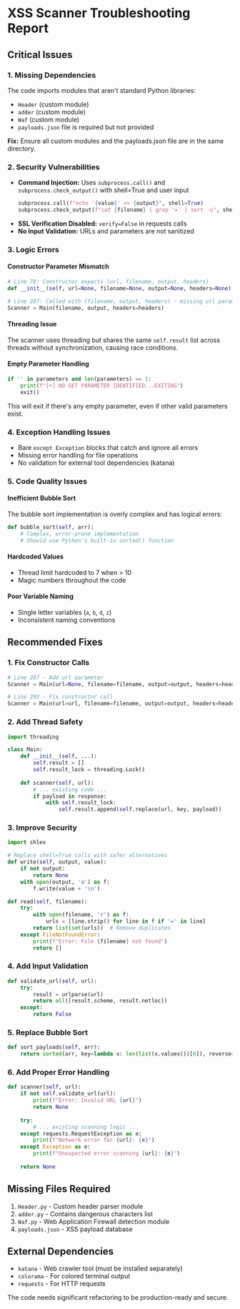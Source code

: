 # XSS Scanner Troubleshooting Report

## Critical Issues

### 1. **Missing Dependencies**
The code imports modules that aren't standard Python libraries:
- `Header` (custom module)
- `adder` (custom module) 
- `Waf` (custom module)
- `payloads.json` file is required but not provided

**Fix:** Ensure all custom modules and the payloads.json file are in the same directory.

### 2. **Security Vulnerabilities**
- **Command Injection:** Uses `subprocess.call()` and `subprocess.check_output()` with shell=True and user input
  ```python
  subprocess.call(f"echo '{value}' >> {output}", shell=True)
  subprocess.check_output(f"cat {filename} | grep '=' | sort -u", shell=True)
  ```
- **SSL Verification Disabled:** `verify=False` in requests calls
- **No Input Validation:** URLs and parameters are not sanitized

### 3. **Logic Errors**

#### Constructor Parameter Mismatch
```python
# Line 78: Constructor expects (url, filename, output, headers)
def __init__(self, url=None, filename=None, output=None, headers=None):

# Line 287: Called with (filename, output, headers) - missing url parameter
Scanner = Main(filename, output, headers=headers)
```

#### Threading Issue
The scanner uses threading but shares the same `self.result` list across threads without synchronization, causing race conditions.

#### Empty Parameter Handling
```python
if '' in parameters and len(parameters) == 1:
    print(f"[+] NO GET PARAMETER IDENTIFIED...EXITING")
    exit()
```
This will exit if there's any empty parameter, even if other valid parameters exist.

### 4. **Exception Handling Issues**
- Bare `except Exception` blocks that catch and ignore all errors
- Missing error handling for file operations
- No validation for external tool dependencies (katana)

### 5. **Code Quality Issues**

#### Inefficient Bubble Sort
The bubble sort implementation is overly complex and has logical errors:
```python
def bubble_sort(self, arr):
    # Complex, error-prone implementation
    # Should use Python's built-in sorted() function
```

#### Hardcoded Values
- Thread limit hardcoded to 7 when > 10
- Magic numbers throughout the code

#### Poor Variable Naming
- Single letter variables (`a`, `b`, `d`, `z`)
- Inconsistent naming conventions

## Recommended Fixes

### 1. **Fix Constructor Calls**
```python
# Line 287 - Add url parameter
Scanner = Main(url=None, filename=filename, output=output, headers=headers)

# Line 292 - Fix constructor call
Scanner = Main(url=url, filename=filename, output=output, headers=headers)
```

### 2. **Add Thread Safety**
```python
import threading

class Main:
    def __init__(self, ...):
        self.result = []
        self.result_lock = threading.Lock()
    
    def scanner(self, url):
        # ... existing code ...
        if payload in response:
            with self.result_lock:
                self.result.append(self.replace(url, key, payload))
```

### 3. **Improve Security**
```python
import shlex

# Replace shell=True calls with safer alternatives
def write(self, output, value):
    if not output:
        return None
    with open(output, 'a') as f:
        f.write(value + '\n')

def read(self, filename):
    try:
        with open(filename, 'r') as f:
            urls = [line.strip() for line in f if '=' in line]
        return list(set(urls))  # Remove duplicates
    except FileNotFoundError:
        print(f"Error: File {filename} not found")
        return []
```

### 4. **Add Input Validation**
```python
def validate_url(self, url):
    try:
        result = urlparse(url)
        return all([result.scheme, result.netloc])
    except:
        return False
```

### 5. **Replace Bubble Sort**
```python
def sort_payloads(self, arr):
    return sorted(arr, key=lambda x: len(list(x.values())[0]), reverse=True)
```

### 6. **Add Proper Error Handling**
```python
def scanner(self, url):
    if not self.validate_url(url):
        print(f"Error: Invalid URL {url}")
        return None
    
    try:
        # ... existing scanning logic ...
    except requests.RequestException as e:
        print(f"Network error for {url}: {e}")
    except Exception as e:
        print(f"Unexpected error scanning {url}: {e}")
    
    return None
```

## Missing Files Required
1. `Header.py` - Custom header parser module
2. `adder.py` - Contains dangerous characters list
3. `Waf.py` - Web Application Firewall detection module
4. `payloads.json` - XSS payload database

## External Dependencies
- `katana` - Web crawler tool (must be installed separately)
- `colorama` - For colored terminal output
- `requests` - For HTTP requests

The code needs significant refactoring to be production-ready and secure.
